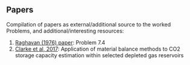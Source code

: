 ## Papers

Compilation of papers as external/additional source to the worked Problems, and additional/interesting resources:

1. [Raghavan (1976) paper](https://github.com/yohanesnuwara/reservoir-engineering/blob/master/Papers/Raghavan%20-%201976%20-%20Well%20Test%20Analysis_Wells%20Producing%20by%20Solution%20Gas%20Drive.pdf): Problem 7.4
2. [Clarke et al, 2017](https://github.com/yohanesnuwara/reservoir-engineering/blob/master/Papers/clarke2017%20-%20material%20balance%20method%20for%20co2%20storage%20in%20depleted%20gas%20reservoirs.pdf): Application of material balance methods to CO2 storage capacity estimation within selected depleted gas reservoirs
